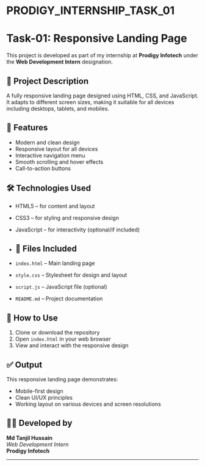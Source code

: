 # PRODIGY_INTERNSHIP_TASK_01

# Task-01: Responsive Landing Page

This project is developed as part of my internship at **Prodigy Infotech** under the **Web Development Intern** designation.

## 🌟 Project Description

A fully responsive landing page designed using HTML, CSS, and JavaScript.  
It adapts to different screen sizes, making it suitable for all devices including desktops, tablets, and mobiles.

## 🚀 Features

- Modern and clean design
- Responsive layout for all devices
- Interactive navigation menu
- Smooth scrolling and hover effects
- Call-to-action buttons

## 🛠️ Technologies Used

- HTML5 – for content and layout  
- CSS3 – for styling and responsive design  
- JavaScript – for interactivity (optional/if included)

- ## 📁 Files Included

- `index.html` – Main landing page  
- `style.css` – Stylesheet for design and layout  
- `script.js` – JavaScript file (optional)  
- `README.md` – Project documentation

## 📌 How to Use

1. Clone or download the repository  
2. Open `index.html` in your web browser  
3. View and interact with the responsive design

## ✅ Output

This responsive landing page demonstrates:
- Mobile-first design  
- Clean UI/UX principles  
- Working layout on various devices and screen resolutions

## 🧑‍💻 Developed by

**Md Tanjil Hussain**  
_Web Development Intern_  
**Prodigy Infotech**

---
